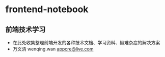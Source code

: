 # frontend-notebook
## 前端技术学习
+ 在此处收集整理前端开发的各种技术文档、学习资料、疑难杂症的解决方案
+ 万文清 wenqing.wan appcre@live.com
